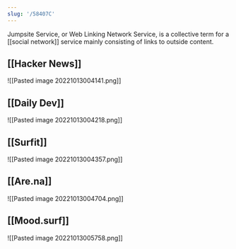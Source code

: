 ```yaml
---
slug: '/58407C'
---
```


Jumpsite Service, or Web Linking Network Service, is a collective term for a [[social network]] service mainly consisting of links to outside content.

## [[Hacker News]]

![[Pasted image 20221013004141.png]]

## [[Daily Dev]]

![[Pasted image 20221013004218.png]]

## [[Surfit]]

![[Pasted image 20221013004357.png]]

## [[Are.na]]

![[Pasted image 20221013004704.png]]

## [[Mood.surf]]

![[Pasted image 20221013005758.png]]
